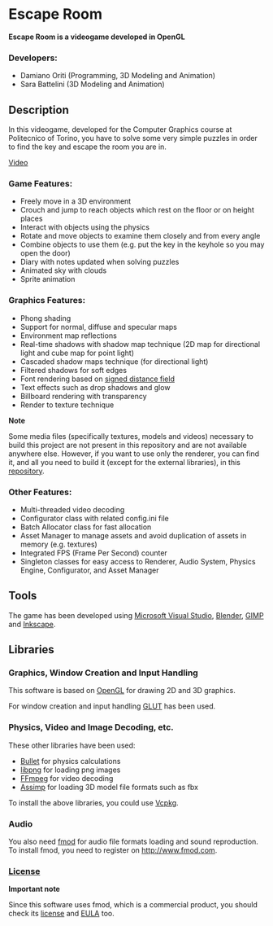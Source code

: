 # Escape Room

**Escape Room is a videogame developed in OpenGL**

### Developers:

- Damiano Oriti (Programming, 3D Modeling and Animation)
- Sara Battelini (3D Modeling and Animation)

## Description

In this videogame, developed for the Computer Graphics course at Politecnico of Torino, you have to solve some very simple puzzles in order to find the key and escape the room you are in.

[Video](https://www.youtube.com/watch?v=IKH6xkf1tJQ)

### Game Features:

- Freely move in a 3D environment
- Crouch and jump to reach objects which rest on the floor or on height places
- Interact with objects using the physics
- Rotate and move objects to examine them closely and from every angle
- Combine objects to use them (e.g. put the key in the keyhole so you may open the door)
- Diary with notes updated when solving puzzles
- Animated sky with clouds
- Sprite animation

### Graphics Features:

- Phong shading
- Support for normal, diffuse and specular maps
- Environment map reflections
- Real-time shadows with shadow map technique (2D map for directional light and cube map for point light)
- Cascaded shadow maps technique (for directional light)
- Filtered shadows for soft edges
- Font rendering based on [signed distance field](http://www.valvesoftware.com/publications/2007/SIGGRAPH2007_AlphaTestedMagnification.pdf)
- Text effects such as drop shadows and glow
- Billboard rendering with transparency
- Render to texture technique

**Note**

Some media files (specifically textures, models and videos) necessary to build this project are not present in this repository and are not available anywhere else. However, if you want to use only the renderer, you can find it, and all you need to build it (except for the external libraries), in this [repository](https://github.com/DamianoOriti/OpenGL-Renderer).

### Other Features:

- Multi-threaded video decoding
- Configurator class with related config.ini file
- Batch Allocator class for fast allocation
- Asset Manager to manage assets and avoid duplication of assets in memory (e.g. textures)
- Integrated FPS (Frame Per Second) counter
- Singleton classes for easy access to Renderer, Audio System, Physics Engine, Configurator, and Asset Manager

## Tools

The game has been developed using [Microsoft Visual Studio](https://visualstudio.microsoft.com/), [Blender](https://www.blender.org/), [GIMP](https://www.gimp.org/) and [Inkscape](https://inkscape.org/).

## Libraries

### Graphics, Window Creation and Input Handling

This software is based on [OpenGL](http://www.opengl.org/) for drawing 2D and 3D graphics.

For window creation and input handling [GLUT](https://www.opengl.org/resources/libraries/glut/) has been used.

### Physics, Video and Image Decoding, etc.

These other libraries have been used:

- [Bullet](https://github.com/bulletphysics/bullet3) for physics calculations
- [libpng](https://github.com/glennrp/libpng) for loading png images
- [FFmpeg](https://github.com/FFmpeg/FFmpeg) for video decoding
- [Assimp](https://github.com/assimp/assimp) for loading 3D model file formats such as fbx

To install the above libraries, you could use [Vcpkg](https://github.com/Microsoft/vcpkg).

### Audio

You also need [fmod](https://en.wikipedia.org/wiki/FMOD) for audio file formats loading and sound reproduction. To install fmod, you need to register on http://www.fmod.com.


### [License](https://github.com/DamianoOriti/Escape-Room/blob/master/LICENSE.txt)

**Important note**

Since this software uses fmod, which is a commercial product, you should check its [license](https://fmod.com/licensing) and [EULA](https://fmod.com/resources/eula) too.